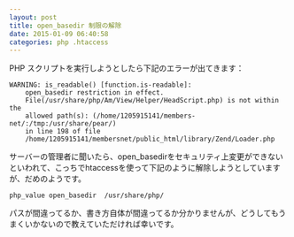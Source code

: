 ```yaml
---
layout: post
title: open_basedir 制限の解除
date: 2015-01-09 06:40:58
categories: php .htaccess
---
```

<p>PHP スクリプトを実行しようとしたら下記のエラーが出てきます：</p>

<pre class="lang-none prettyprint-override"><code>WARNING: is_readable() [function.is-readable]: 
    open_basedir restriction in effect.
    File(/usr/share/php/Am/View/Helper/HeadScript.php) is not within the
    allowed path(s): (/home/1205915141/members-net/:/tmp:/usr/share/pear/)
    in line 198 of file 
    /home/1205915141/membersnet/public_html/library/Zend/Loader.php
</code></pre>

<p>サーバーの管理者に聞いたら、open_basedirをセキュリティ上変更ができないといわれて、こっちでhtaccessを使って下記のように解除しようとしていますが、だめのようです。</p>

<pre><code>php_value open_basedir  /usr/share/php/ 
</code></pre>

<p>パスが間違ってるか、書き方自体が間違ってるか分かりませんが、どうしてもうまくいかないので教えていただければ幸いです。</p>
